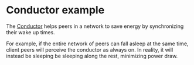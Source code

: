 # Conductor example
The [Conductor](/components/robusto/conductor/README.md) helps peers in a network to save energy by synchronizing their wake up times.

For example, if the entire network of peers can fall asleep at the same time, client peers will perceive the conductor as always on.
In reality, it will instead be sleeping be sleeping along the rest, minimizing power draw.